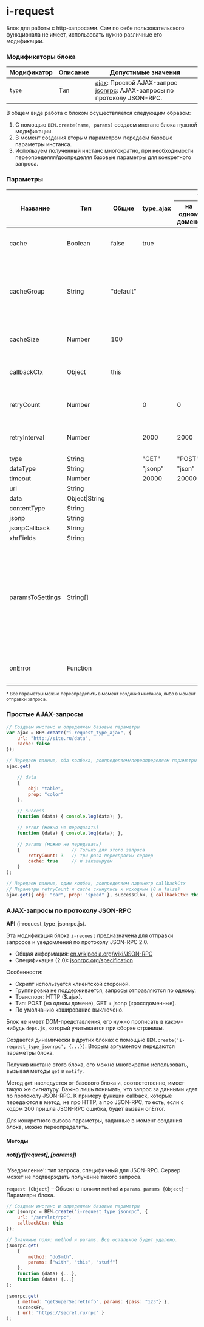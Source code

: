 # i-request
Блок для работы с http-запросами. Сам по себе пользовательского функционала не имеет, использовать нужно различные его модификации.

### Модификаторы блока
Модификатор | Описание | Допустимые значения
--- | --- | ---
`type` | Тип | [ajax](#ajax): Простой AJAX-запрос <br>[jsonrpc](#jsonrpc): AJAX-запросы по протоколу JSON-RPC.


В общем виде работа с блоком осуществляется следующим образом:

 1. С помощью `BEM.create(name, params)` создаем инстанс блока нужной модификации.
 1. В момент создания вторым параметром передаем базовые параметры инстанса.
 1. Используем полученный инстанс многократно, при необходимости переопределяя/доопределяя базовые параметры для конкретного запроса.


### Параметры

<table class="params_table">
    <thead>
        <tr>
            <th rowspan="2">Название</th>
            <th rowspan="2">Тип</th>
            <th rowspan="2">Общие</th>
            <th rowspan="2">type_ajax</th>
            <th colspan="2">type_jsonrpc</th>
            <th rowspan="2">Описание</th>
        </tr>
        <tr>
            <th>на одном домене</th>
            <th>кроссдоменные</th>
        </tr>
    </thead>
    <tbody>
        <tr>
            <td>cache</td>
            <td>Boolean</td>
            <td>false</td>
            <td>true</td>
            <td colspan="2"></td>
            <td>Нужно ли кэшировать результаты запросов.</td>
        </tr>
        <tr>
            <td>cacheGroup</td>
            <td>String</td>
            <td>"default"</td>
            <td></td>
            <td colspan="2"></td>
            <td>Название для кэш-группы. Если не переопределять, все инстансы будут кэшировать в одно хранилище.</td>
        </tr>
        <tr>
            <td>cacheSize</td>
            <td>Number</td>
            <td>100</td>
            <td></td>
            <td colspan="2"></td>
            <td>Сколько результатов хранить в кэш-группе.</td>
        </tr>
        <tr>
            <td>callbackCtx</td>
            <td>Object</td>
            <td>this</td>
            <td></td>
            <td colspan="2"></td>
            <td>Контекст, с которым будут вызваны функции callback.</td>
        </tr>
        <tr>
            <td>retryCount</td>
            <td>Number</td>
            <td></td>
            <td>0</td>
            <td colspan="2">0</td>
            <td>Сколько раз переотправлять запрос при http-ошибках.</td>
        </tr>
        <tr>
            <td>retryInterval</td>
            <td>Number</td>
            <td></td>
            <td>2000</td>
            <td colspan="2">2000</td>
            <td>Интервал между повторными запросами при http-ошибках.</td>
        </tr>
        <tr>
            <td>type</td>
            <td>String</td>
            <td></td>
            <td>"GET"</td>
            <td>"POST"</td>
            <td>"GET"</td>
            <td>см. <a href="http://api.jquery.com/jQuery.ajax/">jQuery.ajax</a></td>
        </tr>
        <tr>
            <td>dataType</td>
            <td>String</td>
            <td></td>
            <td>"jsonp"</td>
            <td>"json"</td>
            <td>"jsonp"</td>
            <td>см. <a href="http://api.jquery.com/jQuery.ajax/">jQuery.ajax</a></td>
        </tr>
        <tr>
            <td>timeout</td>
            <td>Number</td>
            <td></td>
            <td>20000</td>
            <td colspan="2">20000</td>
            <td>см. <a href="http://api.jquery.com/jQuery.ajax/">jQuery.ajax</a></td>
        </tr>
        <tr>
            <td>url</td>
            <td>String</td>
            <td></td>
            <td></td>
            <td colspan="2"></td>
            <td>см. <a href="http://api.jquery.com/jQuery.ajax/">jQuery.ajax</a></td>
        </tr>
        <tr>
            <td>data</td>
            <td>Object|String</td>
            <td></td>
            <td></td>
            <td colspan="2"></td>
            <td>см. <a href="http://api.jquery.com/jQuery.ajax/">jQuery.ajax</a></td>
        </tr>
        <tr>
            <td>contentType</td>
            <td>String</td>
            <td></td>
            <td></td>
            <td colspan="2"></td>
            <td>см. <a href="http://api.jquery.com/jQuery.ajax/">jQuery.ajax</a></td>
        </tr>
        <tr>
            <td>jsonp</td>
            <td>String</td>
            <td></td>
            <td></td>
            <td colspan="2"></td>
            <td>см. <a href="http://api.jquery.com/jQuery.ajax/">jQuery.ajax</a></td>
        </tr>
        <tr>
            <td>jsonpCallback</td>
            <td>String</td>
            <td></td>
            <td></td>
            <td colspan="2"></td>
            <td>см. <a href="http://api.jquery.com/jQuery.ajax/">jQuery.ajax</a></td>
        </tr>
        <tr>
            <td>xhrFields</td>
            <td>String</td>
            <td></td>
            <td></td>
            <td colspan="2"></td>
            <td>см. <a href="http://api.jquery.com/jQuery.ajax/">jQuery.ajax</a></td>
        </tr>
        <tr>
            <td>paramsToSettings</td>
            <td>String[]</td>
            <td></td>
            <td></td>
            <td colspan="2"></td>
            <td>По умолчанию проверяются только часто используемые параметры метода jQuery.ajax (см. выше).
            Если передаются дополнительные параметры, то их названия следует явно указать в paramsToSettings.</td>
        </tr>
        <tr>
            <td>onError</td>
            <td>Function</td>
            <td></td>
            <td></td>
            <td colspan="2"></td>
            <td>Callback на неудачное завершение запроса.</td>
        </tr>
    </tbody>
</table>
<small>* Все параметры можно переопределить в момент создания инстанса, либо в момент отправки запроса.</small>


<a name="ajax"></a>
### Простые AJAX-запросы

```javascript
// Создаем инстанс и определяем базовые параметры
var ajax = BEM.create("i-request_type_ajax", {
    url: "http://site.ru/data",
    cache: false
});

// Передаем данные, оба колбэка, доопределяем/переопределяем параметры
ajax.get(

    // data
    {
        obj: "table",
        prop: "color"
    },

    // success
    function (data) { console.log(data); },

    // error (можно не передавать)
    function (data) { console.log(data); },

    // params (можно не передавать)
    {                   // Только для этого запроса
        retryCount: 3   // три раза переспросим сервер
        cache: true     // и закешируем
    }
);

// Передаем данные, один колбек, доопределяем параметр callbackCtx
// Параметры retryCount и cache скинулись к исходным (0 и false)
ajax.get({ obj: "car", prop: "speed" }, successClbk, { callbackCtx: this });
```

<a name="jsonrpc"></a>
### AJAX-запросы по протоколу JSON-RPC

**API** (i-request_type_jsonrpc.js).

Эта модификация блока `i-request` предназначена для отправки запросов и уведомлений по протоколу JSON-RPC 2.0.

* Общая информация: [en.wikipedia.org/wiki/JSON-RPC](en.wikipedia.org/wiki/JSON-RPC)
* Спецификация (2.0): [jsonrpc.org/specification](jsonrpc.org/specification)

Особенности:

* Скрипт используется клиентской стороной.
* Группировка не поддерживается, запросы отправляются по одному.
* Транспорт: HTTP ($.ajax).
* Тип: POST (на одном домене), GET + jsonp (кроссдоменные).
* По умолчанию кэширование выключено.

Блок не имеет DOM-представления, его нужно прописать в каком-нибудь `deps.js`, который учитывается при сборке страницы.

Создается динамически в других блоках с помощью `BEM.create('i-request_type_jsonrpc', {...})`. Вторым аргументом передаются параметры блока.

Получив инстанс этого блока, его можно многократно использовать, вызывая методы `get` и `notify`.

Метод `get` наследуется от базового блока и, соответственно, имеет такую же сигнатуру. Важно лишь понимать, что запрос за данными идет по протоколу JSON-RPC. К примеру функции callback, которые передаются в метод, не про HTTP, а про JSON-RPC, то есть, если с кодом 200 пришла JSON-RPC ошибка, будет вызван onError.

Для конкретного вызова параметры, заданные в момент создания блока, можно переопределить.

#### Методы
##### notify([request], [params])
'Уведомление': тип запроса, специфичный для JSON-RPC. Сервер может не подтверждать получение такого запроса.

`request {Object}` – Объект с полями `method` и `params`.
`params {Object}` – Параметры блока.

```javascript
// Создаем инстанс и определяем базовые параметры
var jsonrpc = BEM.create("i-request_type_jsonrpc", {
    url: "/servlet/rpc",
    callbackCtx: this
});

// Значимые поля: method и params. Все остальное будет удалено.
jsonrpc.get(
    {
        method: "doSmth",
        params: ["with", "this", "stuff"]
    },
    function (data) {...},
    function (data) {...}
);

jsonrpc.get(
    { method: "getSuperSecretInfo", params: {pass: "123"} },
    successFn,
    { url: "https://secret.ru/rpc" }
);
```
